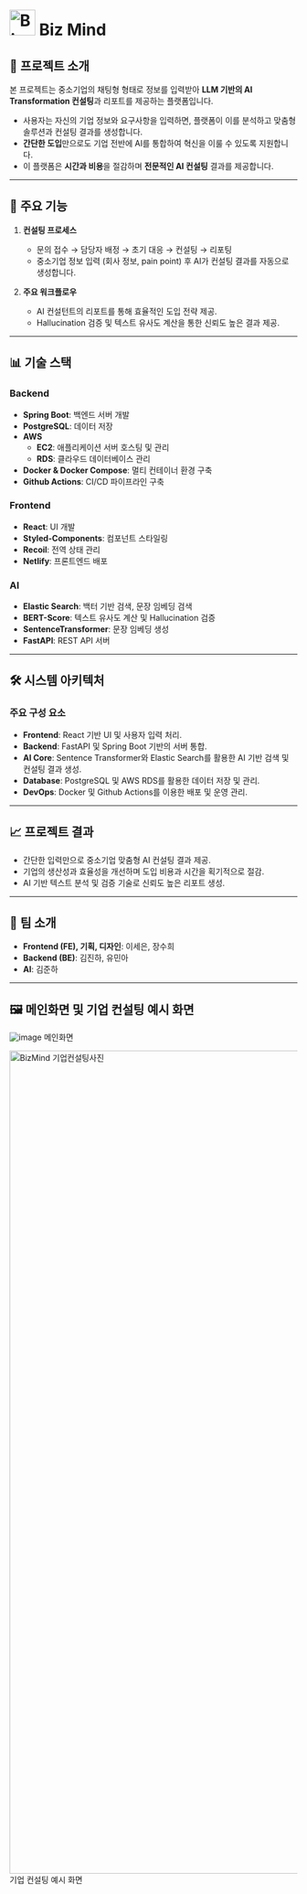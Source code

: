 # <img src="https://github.com/user-attachments/assets/27a1a463-0ccf-48fc-b5c5-ef31567b3b25" alt="Biz Mind" width="45"/>  Biz Mind

## 📖 프로젝트 소개
본 프로젝트는 중소기업의 채팅형 형태로 정보를 입력받아 **LLM 기반의 AI Transformation 컨설팅**과 리포트를 제공하는 플랫폼입니다.  
- 사용자는 자신의 기업 정보와 요구사항을 입력하면, 플랫폼이 이를 분석하고 맞춤형 솔루션과 컨설팅 결과를 생성합니다.
- **간단한 도입**만으로도 기업 전반에 AI를 통합하여 혁신을 이룰 수 있도록 지원합니다.
- 이 플랫폼은 **시간과 비용**을 절감하며 **전문적인 AI 컨설팅** 결과를 제공합니다.

---

## 🚀 주요 기능

1. **컨설팅 프로세스**
    - 문의 접수 → 담당자 배정 → 초기 대응 → 컨설팅 → 리포팅
    - 중소기업 정보 입력 (회사 정보, pain point) 후 AI가 컨설팅 결과를 자동으로 생성합니다.

2. **주요 워크플로우**
    - AI 컨설턴트의 리포트를 통해 효율적인 도입 전략 제공.
    - Hallucination 검증 및 텍스트 유사도 계산을 통한 신뢰도 높은 결과 제공.

---

## 📊 기술 스택

### Backend
- **Spring Boot**: 백엔드 서버 개발
- **PostgreSQL**: 데이터 저장
- **AWS**
  - **EC2**: 애플리케이션 서버 호스팅 및 관리
  - **RDS**: 클라우드 데이터베이스 관리
- **Docker & Docker Compose**: 멀티 컨테이너 환경 구축
- **Github Actions**: CI/CD 파이프라인 구축

### Frontend
- **React**: UI 개발
- **Styled-Components**: 컴포넌트 스타일링
- **Recoil**: 전역 상태 관리
- **Netlify**: 프론트엔드 배포

### AI
- **Elastic Search**: 백터 기반 검색, 문장 임베딩 검색
- **BERT-Score**: 텍스트 유사도 계산 및 Hallucination 검증
- **SentenceTransformer**: 문장 임베딩 생성
- **FastAPI**: REST API 서버

---

## 🛠 시스템 아키텍처

### 주요 구성 요소
- **Frontend**: React 기반 UI 및 사용자 입력 처리.
- **Backend**: FastAPI 및 Spring Boot 기반의 서버 통합.
- **AI Core**: Sentence Transformer와 Elastic Search를 활용한 AI 기반 검색 및 컨설팅 결과 생성.
- **Database**: PostgreSQL 및 AWS RDS를 활용한 데이터 저장 및 관리.
- **DevOps**: Docker 및 Github Actions를 이용한 배포 및 운영 관리.

---

## 📈 프로젝트 결과
- 간단한 입력만으로 중소기업 맞춤형 AI 컨설팅 결과 제공.
- 기업의 생산성과 효율성을 개선하며 도입 비용과 시간을 획기적으로 절감.
- AI 기반 텍스트 분석 및 검증 기술로 신뢰도 높은 리포트 생성.

---

## 🌟 팀 소개
- **Frontend (FE), 기획, 디자인**: 이세은, 장수희
- **Backend (BE)**: 김진하, 유민아
- **AI**: 김준하

---

## 🖼 메인화면 및 기업 컨설팅 예시 화면

![image](https://github.com/user-attachments/assets/a97841cc-d0d8-498c-ae21-40da83045049)
메인화면

<img width="1440" alt="BizMind 기업컨설팅사진" src="https://github.com/user-attachments/assets/5a380d78-b180-4f94-ab20-039f7fe6415c">
기업 컨설팅 예시 화면
